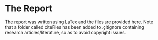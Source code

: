 # The Report

[The report](/Thesis.pdf) was written using LaTex and the files are provided here. Note that a folder called citeFiles has been added to .gitignore containing research articles/literature, so as to avoid copyright issues.